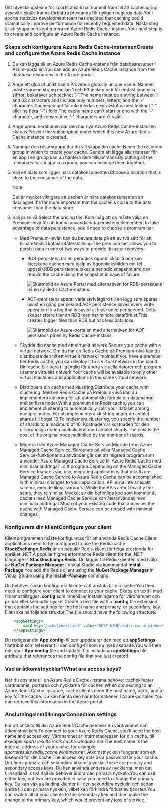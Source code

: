<span data-ttu-id="4b9bc-101">Ditt utvecklingsteam för sportstatistik har kommit fram till att cachelagring avsevärt skulle kunna förbättra prestanda för nyligen begärda data.</span><span class="sxs-lookup"><span data-stu-id="4b9bc-101">Your sports statistics development team has decided that caching could dramatically improve performance for recently requested data.</span></span> <span data-ttu-id="4b9bc-102">Nästa steg är att skapa och konfigurera en Azure Redis Cache-instans.</span><span class="sxs-lookup"><span data-stu-id="4b9bc-102">Your next step is to create and configure an Azure Redis Cache instance.</span></span>

### <a name="create-and-configure-the-azure-redis-cache-instance"></a><span data-ttu-id="4b9bc-103">Skapa och konfigurera Azure Redis Cache-instansen</span><span class="sxs-lookup"><span data-stu-id="4b9bc-103">Create and configure the Azure Redis Cache instance</span></span>

1. <span data-ttu-id="4b9bc-104">Du kan lägga till en Azure Redis Cache-instans från databasresurser i Azure-portalen.</span><span class="sxs-lookup"><span data-stu-id="4b9bc-104">You can add an Azure Redis Cache instance from the database resources in the Azure portal.</span></span>

1. <span data-ttu-id="4b9bc-105">Ange ett globalt unikt namn.</span><span class="sxs-lookup"><span data-stu-id="4b9bc-105">Provide a globally unique name.</span></span> <span data-ttu-id="4b9bc-106">Namnet måste vara en sträng mellan 1 och 63 tecken och får endast innehålla siffror, bokstäver och tecknet ”-”.</span><span class="sxs-lookup"><span data-stu-id="4b9bc-106">The name must be a string between 1 and 63 characters and include only numbers, letters, and the '-' character.</span></span> <span data-ttu-id="4b9bc-107">Cachenamnet får inte inledas eller avslutas med tecknet ”-” eller ha flera ”-” i följd.</span><span class="sxs-lookup"><span data-stu-id="4b9bc-107">The cache name can't start or end with the '-' character, and consecutive '-' characters aren't valid.</span></span>

1. <span data-ttu-id="4b9bc-108">Ange prenumerationen där den här nya Azure Redis Cache-instansen skapas.</span><span class="sxs-lookup"><span data-stu-id="4b9bc-108">Provide the subscription under which this new Azure Redis Cache instance is created.</span></span>

1. <span data-ttu-id="4b9bc-109">Namnge den resursgrupp där du vill skapa din cache.</span><span class="sxs-lookup"><span data-stu-id="4b9bc-109">Name the resource group in which to create your cache.</span></span> <span data-ttu-id="4b9bc-110">Genom att lägga alla resurser för en app i en grupp kan du hantera dem tillsammans.</span><span class="sxs-lookup"><span data-stu-id="4b9bc-110">By putting all the resources for an app in a group, you can manage them together.</span></span>

1. <span data-ttu-id="4b9bc-111">Välj en plats som ligger nära datakonsumenten.</span><span class="sxs-lookup"><span data-stu-id="4b9bc-111">Choose a location that is close to the consumer of the data.</span></span>

    > [!NOTE]
    > <span data-ttu-id="4b9bc-112">Det är mycket viktigare att cachen är nära datakonsumenten än datalagret.</span><span class="sxs-lookup"><span data-stu-id="4b9bc-112">It's far more important that the cache is close to the data consumer than the data store.</span></span>

1. <span data-ttu-id="4b9bc-113">Välj prisnivå.</span><span class="sxs-lookup"><span data-stu-id="4b9bc-113">Select the pricing tier.</span></span> <span data-ttu-id="4b9bc-114">Kom ihåg att du måste välja en Premium-nivå för att kunna använda datapersistens.</span><span class="sxs-lookup"><span data-stu-id="4b9bc-114">Remember, to take advantage of data persistence, you'll need to choose a premium tier.</span></span>

    - <span data-ttu-id="4b9bc-115">Med Premium-nivån kan du bevara data på ett av två sätt för att tillhandahålla katastrofåterställning:</span><span class="sxs-lookup"><span data-stu-id="4b9bc-115">The premium tier allows you to persist data in one of two ways to provide disaster recovery:</span></span>

        - <span data-ttu-id="4b9bc-116">RDB-persistens tar en periodisk ögonblicksbild och kan återskapa cachen med hjälp av ögonblicksbilden om fel uppstår.</span><span class="sxs-lookup"><span data-stu-id="4b9bc-116">RDB persistence takes a periodic snapshot and can rebuild the cache using the snapshot in case of failure.</span></span>

            ![Skärmbild av Azure Portal med alternativen för RDB-persistens på en ny Redis Cache-instans.](../media/3-redis-persistence-1.png)

        - <span data-ttu-id="4b9bc-118">AOF-persistens sparar varje skrivåtgärd till en logg som sparas minst en gång per sekund.</span><span class="sxs-lookup"><span data-stu-id="4b9bc-118">AOF persistence saves every write operation to a log that is saved at least once per second.</span></span> <span data-ttu-id="4b9bc-119">Detta skapar större filer än RDB men har mindre dataförlust.</span><span class="sxs-lookup"><span data-stu-id="4b9bc-119">This creates bigger files than RDB but has less data loss.</span></span>

            ![Skärmbild av Azure-portalen med alternativen för AOF-persistens på en ny Redis Cache-instans.](../media/3-redis-persistence-2.png)

    - <span data-ttu-id="4b9bc-121">Skydda din cache med ett virtuellt nätverk.</span><span class="sxs-lookup"><span data-stu-id="4b9bc-121">Secure your cache with a virtual network.</span></span>
      <span data-ttu-id="4b9bc-122">Om du har en Redis Cache på Premium-nivå kan du distribuera den till ett virtuellt nätverk i molnet.</span><span class="sxs-lookup"><span data-stu-id="4b9bc-122">If you have a premium tier Redis cache, you can deploy it to a virtual network in the cloud.</span></span> <span data-ttu-id="4b9bc-123">Din cache blir bara tillgänglig för andra virtuella datorer och program i samma virtuella nätverk.</span><span class="sxs-lookup"><span data-stu-id="4b9bc-123">Your cache will be available to only other virtual machines and applications in the same virtual network.</span></span>

    - <span data-ttu-id="4b9bc-124">Distribuera din cache med klustring.</span><span class="sxs-lookup"><span data-stu-id="4b9bc-124">Distribute your cache with clustering.</span></span>
      <span data-ttu-id="4b9bc-125">Med en Redis Cache på Premium-nivå kan du implementera klustring för att automatiskt fördela din datamängd mellan flera noder.</span><span class="sxs-lookup"><span data-stu-id="4b9bc-125">With a premium tier Redis cache, you can implement clustering to automatically split your dataset among multiple nodes.</span></span> <span data-ttu-id="4b9bc-126">För att implementera klustring anger du antalet shards till högst 10.</span><span class="sxs-lookup"><span data-stu-id="4b9bc-126">To implement clustering, you specify the number of shards to a maximum of 10.</span></span> <span data-ttu-id="4b9bc-127">Kostnaden är kostnaden för den ursprungliga noden multiplicerat med antalet shards.</span><span class="sxs-lookup"><span data-stu-id="4b9bc-127">The cost is the cost of the original node multiplied by the number of shards.</span></span>

    - <span data-ttu-id="4b9bc-128">Migrera från Azure Managed Cache Service.</span><span class="sxs-lookup"><span data-stu-id="4b9bc-128">Migrate from Azure Managed Cache Service.</span></span>
      <span data-ttu-id="4b9bc-129">Beroende på vilka Managed Cache Service-funktioner du använder går det att migrera program som använder Azure Managed Cache Service till Azure Redis Cache med minimala ändringar i ditt program.</span><span class="sxs-lookup"><span data-stu-id="4b9bc-129">Depending on the Managed Cache Service features you use, migrating applications that use Azure Managed Cache Service to Azure Redis Cache can be accomplished with minimal changes to your application.</span></span> <span data-ttu-id="4b9bc-130">API:erna inte är exakt samma, men de liknar varandra.</span><span class="sxs-lookup"><span data-stu-id="4b9bc-130">While the APIs aren't exactly the same, they're similar.</span></span> <span data-ttu-id="4b9bc-131">Mycket av din befintliga kod som kommer åt cachen med Managed Cache Service kan återanvändas med minimala ändringar.</span><span class="sxs-lookup"><span data-stu-id="4b9bc-131">Much of your existing code that accesses the cache with Managed Cache Service can be reused with minimal changes.</span></span>

### <a name="configure-your-client"></a><span data-ttu-id="4b9bc-132">Konfigurera din klient</span><span class="sxs-lookup"><span data-stu-id="4b9bc-132">Configure your client</span></span>

<span data-ttu-id="4b9bc-133">Klientprogrammen måste konfigureras för att använda Redis Cache.</span><span class="sxs-lookup"><span data-stu-id="4b9bc-133">Client applications need to be configured to use the Redis cache.</span></span> <span data-ttu-id="4b9bc-134">**StackExchange.Redis** är en populär Redis-klient för höga prestanda för språket .NET.</span><span class="sxs-lookup"><span data-stu-id="4b9bc-134">A popular high-performance Redis client for the .NET language is **StackExchange.Redis**.</span></span> <span data-ttu-id="4b9bc-135">Du lägger till Redis-klienten med hjälp av **NuGet Package Manager** i Visual Studio via kommandot **Install-Package**.</span><span class="sxs-lookup"><span data-stu-id="4b9bc-135">You add the Redis client using the **NuGet Package Manager** in Visual Studio using the **Install-Package** command.</span></span>

<span data-ttu-id="4b9bc-136">Du behöver sedan konfigurera klienten att ansluta till din cache.</span><span class="sxs-lookup"><span data-stu-id="4b9bc-136">You then need to configure your client to connect to your cache.</span></span> <span data-ttu-id="4b9bc-137">Skapa en textfil med filnamnstillägget **.config** som innehåller inställningarna för värdnamnet och primär eller sekundär nyckel.</span><span class="sxs-lookup"><span data-stu-id="4b9bc-137">Create a text file with a **.config** file extension that contains the settings for the host name and primary, or secondary, key.</span></span> <span data-ttu-id="4b9bc-138">Filen ska ha följande struktur:</span><span class="sxs-lookup"><span data-stu-id="4b9bc-138">The file should have the following structure:</span></span>

```XML
    <appSettings>
        <add key="CacheConnection" value="HOST-NAME.redis.cache.windows.net,abortConnect=false,ssl=true,password=PRIMARY-KEY"/>
    </appSettings>
```

<span data-ttu-id="4b9bc-139">Du redigerar din **App.config**-fil och uppdaterar den med ett **appSettings**-filattribut som refererar till den config-fil som du nyss skapade.</span><span class="sxs-lookup"><span data-stu-id="4b9bc-139">You will then edit your **App.config** file and update it to include an **appSettings** file attribute that references the config file that you just created.</span></span>

### <a name="what-are-access-keys"></a><span data-ttu-id="4b9bc-140">Vad är åtkomstnycklar?</span><span class="sxs-lookup"><span data-stu-id="4b9bc-140">What are access keys?</span></span>

<span data-ttu-id="4b9bc-141">När du ansluter till en Azure Redis Cache-instans behöver cacheklienter värdnamnet, portarna och nycklarna för cachen.</span><span class="sxs-lookup"><span data-stu-id="4b9bc-141">When connecting to an Azure Redis Cache instance, cache clients need the host name, ports, and a key for the cache.</span></span> <span data-ttu-id="4b9bc-142">Du kan hämta den här informationen i Azure-portalen.</span><span class="sxs-lookup"><span data-stu-id="4b9bc-142">You can retrieve this information in the Azure portal.</span></span>

### <a name="connection-settings"></a><span data-ttu-id="4b9bc-143">Anslutningsinställningar</span><span class="sxs-lookup"><span data-stu-id="4b9bc-143">Connection settings</span></span>

<span data-ttu-id="4b9bc-144">För att ansluta till din Azure Redis Cache behöver du värdnamnet och åtkomstnyckeln.</span><span class="sxs-lookup"><span data-stu-id="4b9bc-144">To connect to your Azure Redis Cache, you'll need the host name and access key.</span></span> <span data-ttu-id="4b9bc-145">Värdnamnet är Internetadressen för din cache, till exempel *sportsresults.redis.cache.windows.net*.</span><span class="sxs-lookup"><span data-stu-id="4b9bc-145">The host name is the internet address of your cache, for example *sportsresults.redis.cache.windows.net*.</span></span> <span data-ttu-id="4b9bc-146">Åtkomstnyckeln fungerar som ett lösenord för din cache.</span><span class="sxs-lookup"><span data-stu-id="4b9bc-146">The access key acts as a password for your cache.</span></span> <span data-ttu-id="4b9bc-147">Det finns primära och sekundära åtkomstnycklar.</span><span class="sxs-lookup"><span data-stu-id="4b9bc-147">There are primary and secondary access keys.</span></span> <span data-ttu-id="4b9bc-148">Du kan använda endera av nycklarna, men det tillhandahålls två ifall du behöver ändra den primära nyckeln.</span><span class="sxs-lookup"><span data-stu-id="4b9bc-148">You can use either key, but two are provided in case you need to change the primary key.</span></span> <span data-ttu-id="4b9bc-149">Du kan växla alla dina klienter till den sekundära nyckeln och sedan ändra till den primära nyckeln, vilket kan förhindra förlust av tjänsten.</span><span class="sxs-lookup"><span data-stu-id="4b9bc-149">You can switch all of your clients to the secondary key and then make the change to the primary key, which would prevent any loss of service.</span></span>
